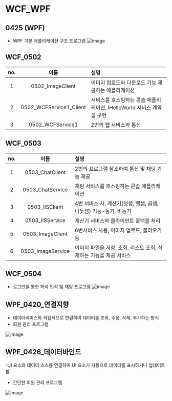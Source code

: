 # WCF_WPF

## 0425 (WPF)
- WPF 기본 애플리케이션 구조 프로그램
![image](https://github.com/jh226/BIT-Academy/assets/136438531/ec1dc1f7-c32e-4723-8881-d96cff318823)

## WCF_0502
|no.|이름|설명|
|:---:|:---:|:---|
|1|0502_ImageClient|이미지 업로드와 다운로드 기능 제공하는 애플리케이션|
|2|0502_WCFService1_Client|서비스를 호스팅하는 콘솔 애플리케이션, IHelloWorld 서비스 계약을 구현|
|3|0502_WCFService1|2번의 웹 서비스와 통신|

## WCF_0503
|no.|이름|설명|
|:---:|:---:|:---|
|1|0503_ChatClient|2번의 프로그램 참조하여 통신 및 채팅 기능 제공|
|2|0503_ChatService|채팅 서비스를 호스팅하는 콘솔 애플리케이션|
|3|0503_IISClient|4번 서비스 사, 계산기(덧셈, 뺼셈, 곱셈, 나눗셈) 기능-동기, 비동기|
|4|0503_IISService|계산기 서비스와 클라이언트 콜백을 처리|
|5|0503_ImageClient|6번서비스 사용, 이미지 업로드, 불러오기 등|
|6|0503_ImageService|이미지 파일을 저장, 조회, 리스트 조회, 삭제하는 기능을 제공 서비스|

## WCF_0504
- 로그인을 통한 좌석 입석 및 채팅 프로그램
![image](https://github.com/jh226/BIT-Academy/assets/136438531/2d59a632-905f-4d04-9de9-4a956ad13bc0)

## WPF_0420_연결지향
-  데이터베이스와 직접적으로 연결하여 데이터를 조회, 수정, 삭제, 추가하는 방식
-  회원 관리 프로그램
  
![image](https://github.com/jh226/BIT-Academy/assets/136438531/28d1cb24-cc13-4b05-91b0-798b3daa36b3)

## WPF_0426_데이터바인드
-UI 요소와 데이터 소스를 연결하여 UI 요소가 자동으로 데이터를 표시하거나 업데이트함
- 간단한 회원 관리 프로그램
  
![image](https://github.com/jh226/BIT-Academy/assets/136438531/94a98237-eed2-4e5f-acb9-555e63da5dd7)
